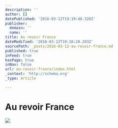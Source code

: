 ```yaml
---
description: ''
author: []
datePublished: '2016-03-12T19:19:48.320Z'
publisher:
  domain: ''
  name: ''
title: Au revoir France
dateModified: '2016-03-12T19:18:20.203Z'
sourcePath: _posts/2016-03-12-au-revoir-france.md
published: true
inFeed: true
hasPage: true
inNav: false
url: au-revoir-france/index.html
_context: 'http://schema.org'
_type: Article

---
```

# Au revoir France
![](https://the-grid-user-content.s3-us-west-2.amazonaws.com/8e10c73f-57ff-41b8-88fe-b59cddcd2ade.png)